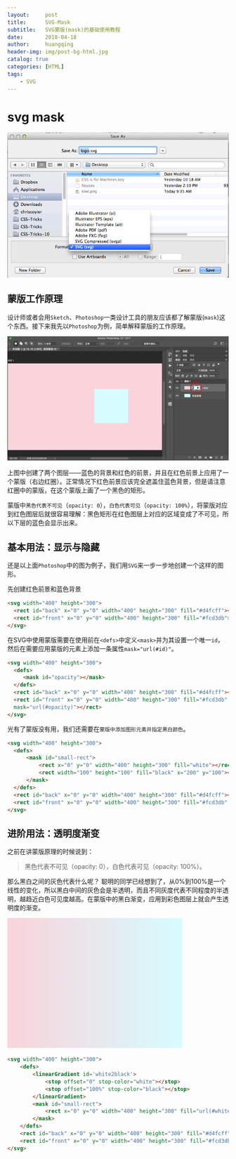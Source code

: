 ```yaml
---
layout:     post
title:      SVG-Mask
subtitle:   SVG蒙版(mask)的基础使用教程
date:       2018-04-18
author:     huangqing
header-img: img/post-bg-html.jpg
catalog: true
categories: [HTML]
tags:
    - SVG
---
```


# svg mask

![1-1保存-选择SVG(svg)](/images/svg/947566-19212c25c0627c6a.png)


## 蒙版工作原理

设计师或者会用`Sketch`、`Photoshop`一类设计工具的朋友应该都了解蒙版(`mask`)这个东西。接下来我先以`Photoshop`为例，简单解释蒙版的工作原理。

![](/images/svg/3167226178-58dd33400b613_articlex.png)

上图中创建了两个图层——蓝色的背景和红色的前景，并且在红色前景上应用了一个蒙版（右边红圈）。正常情况下红色前景应该完全遮盖住蓝色背景，但是请注意红圈中的蒙版，在这个蒙版上画了一个黑色的矩形。

蒙版中`黑色代表不可见`（`opacity: 0`），`白色代表可见`（`opacity: 100%`），将蒙版对应到红色图层后就很容易理解：黑色矩形在红色图层上对应的区域变成了不可见，所以下层的蓝色会显示出来。

## 基本用法：显示与隐藏

还是以上面`Photoshop`中的图为例子，我们用`SVG`来一步一步地创建一个这样的图形。

先创建红色前景和蓝色背景

```html
<svg width="400" height="300">
  <rect id="back" x="0" y="0" width="400" height="300" fill="#d4fcff"></rect>
  <rect id="front" x="0" y="0" width="400" height="300" fill="#fcd3db"></rect> 
</svg> 
```

在SVG中使用蒙版需要在使用前在`<defs>`中定义`<mask>`并为其设置一个唯一`id`，然后在需要应用蒙版的元素上添加一条属性`mask="url(#id)"`。

```html
<svg width="400" height="300">
  <defs>
     <mask id="opacity"></mask> 
  </defs>
  <rect id="back" x="0" y="0" width="400" height="300" fill="#d4fcff"></rect> 
  <rect id="front" x="0" y="0" width="400" height="300" fill="#fcd3db"
  mask="url(#opacity)"></rect> 
</svg>
```

光有了蒙版没有用，我们还需要在`蒙版中添加图形元素并指定黑白颜色`。

```html
<svg width="400" height="300">
  <defs>
      <mask id="small-rect">
          <rect x="0" y="0" width="400" height="300" fill="white"></rect>
          <rect width="100" height="100" fill="black" x="200" y="100"></rect>
      </mask>
  </defs>
  <rect id="back" x="0" y="0" width="400" height="300" fill="#d4fcff"></rect>
  <rect id="front" x="0" y="0" width="400" height="300" fill="#fcd3db" mask="url(#small-rect)"></rect>
</svg>
```

## 进阶用法：透明度渐变

之前在讲蒙版原理的时候说到：

>黑色代表不可见（opacity: 0），白色代表可见（opacity: 100%）。

那么黑白之间的灰色代表什么呢？ 聪明的同学已经想到了，从0%到100%是一个线性的变化，所以黑白中间的灰色会是半透明，而且不同灰度代表不同程度的半透明，越趋近白色可见度越高。在蒙版中的黑白渐变，应用到彩色图层上就会产生透明度的渐变。

![](/images/svg/2457444353-58ddd7c114408_articlex.png)

```html
<svg width="400" height="300">
    <defs>
        <linearGradient id='white2black'>
            <stop offset="0" stop-color="white"></stop>
            <stop offset="100%" stop-color="black"></stop>
        </linearGradient>
        <mask id="small-rect">
            <rect x="0" y="0" width="400" height="300" fill="url(#white2black)"></rect>
        </mask>
    </defs>
    <rect id="back" x="0" y="0" width="400" height="300" fill="#d4fcff"></rect>
    <rect id="front" x="0" y="0" width="400" height="300" fill="#fcd3db" mask="url(#small-rect)"></rect>
</svg>
```